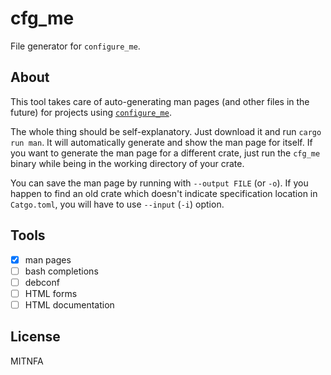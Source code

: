 cfg\_me
=======

File generator for `configure_me`.

About
-----

This tool takes care of auto-generating man pages (and other files in the future) for
projects using [`configure_me`](https://github.com/Kixunil/configure_me).

The whole thing should be self-explanatory. Just download it and run `cargo run man`. It will automatically generate and show the man page for itself. If you want to generate the man page for a different crate, just run the `cfg_me` binary while being in the working directory of your crate.

You can save the man page by running with `--output FILE` (or `-o`). If you happen to find an old crate which doesn't indicate specification location in `Catgo.toml`, you will have to use `--input` (`-i`) option.

Tools
-----

- [x] man pages
- [ ] bash completions
- [ ] debconf
- [ ] HTML forms
- [ ] HTML documentation

License
-------

MITNFA
